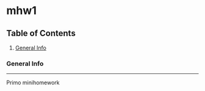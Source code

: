 # mhw1
## Table of Contents
1. [General Info](#general-info)

### General Info
***
Primo minihomework
